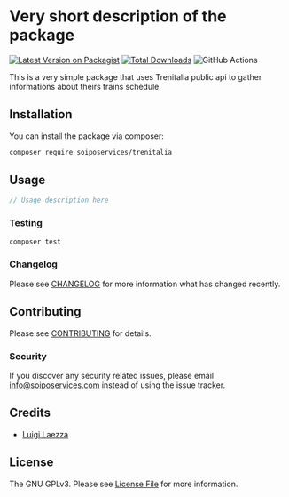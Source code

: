 # Very short description of the package

[![Latest Version on Packagist](https://img.shields.io/packagist/v/soiposervices/trenitalia.svg?style=flat-square)](https://packagist.org/packages/soiposervices/trenitalia)
[![Total Downloads](https://img.shields.io/packagist/dt/soiposervices/trenitalia.svg?style=flat-square)](https://packagist.org/packages/soiposervices/trenitalia)
![GitHub Actions](https://github.com/soiposervices/trenitalia/actions/workflows/main.yml/badge.svg)

This is a very simple package that uses Trenitalia public api to gather informations about theirs trains schedule.

## Installation

You can install the package via composer:

```bash
composer require soiposervices/trenitalia
```

## Usage

```php
// Usage description here
```

### Testing

```bash
composer test
```

### Changelog

Please see [CHANGELOG](CHANGELOG.md) for more information what has changed recently.

## Contributing

Please see [CONTRIBUTING](CONTRIBUTING.md) for details.

### Security

If you discover any security related issues, please email info@soiposervices.com instead of using the issue tracker.

## Credits

-   [Luigi Laezza](https://github.com/soiposervices)

## License

The GNU GPLv3. Please see [License File](LICENSE.md) for more information.